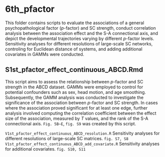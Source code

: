 # 6th_pfactor
This folder contains scripts to evaluate the associations of a general psychopathological factor (*p*-factor) and SC strength, conduct correlation analysis between the association effect and the S-A connectional axis, and depict the developmental trajectories varying by different *p*-factor levels. Sensitivity analyses for different resolutions of large-scale SC networks, controling for Euclidean distance of systems, and adding additional covariates in GAMMs were conducted. 

## S1st_pfactor_effect_continuous_ABCD.Rmd
This script aims to assess the relationship between *p*-factor and SC strength in the ABCD dataset. GAMMs were employed to control for potential confounders such as sex, head motion, and age smoothing. Subsequently, the GAMM analysis was conducted to investigate the significance of the association between *p*-factor and SC strength. In cases where the association proved significant for at least one edge, further analysis involved computing the correlation coefficient between the effect size of the association, measured by *T* values, and the rank of the S-A connectional axis. `Fig. 5B~E`, `fig. S9` was created by this script.

`V1st_pfactor_effect_continuous_ABCD_resolution.R`
Sensitivity analyses for different resolutions of large-scale SC matrices. `fig. S7, S8`
`V1st_pfactor_effect_continuous_ABCD_add_covariate.R`
Sensitivity analyses for additional covariates. `fig. S10, S11`


